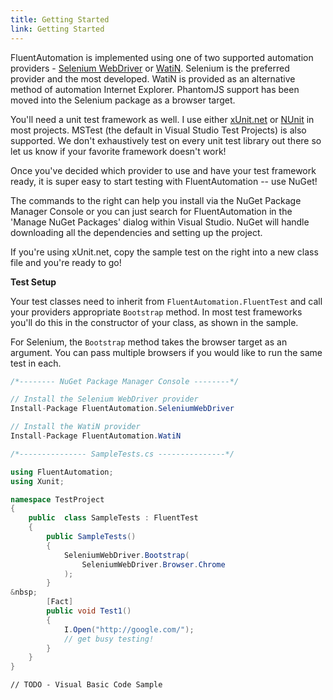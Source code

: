 ```yaml
---
title: Getting Started
link: Getting Started
---
```

FluentAutomation is implemented using one of two supported automation providers - <a href="http://seleniumhq.org" target="_blank">Selenium WebDriver</a> or <a href="http://watin.org" target="_blank">WatiN</a>. Selenium is the preferred provider and the most developed. WatiN is provided as an alternative method of automation Internet Explorer. PhantomJS support has been moved into the Selenium package as a browser target.

You'll need a unit test framework as well. I use either <a href="http;//xunit.codeplex.com/" target="_blank">xUnit.net</a> or <a href="http://nunit.org/" target="_blank">NUnit</a> in most projects. MSTest (the default in Visual Studio Test Projects) is also supported. We don't exhaustively test on every unit test library out there so let us know if your favorite framework doesn't work!

Once you've decided which provider to use and have your test framework ready, it is super easy to start testing with FluentAutomation -- use NuGet!

The commands to the right can help you install via the NuGet Package Manager Console or you can just search for FluentAutomation in the 'Manage NuGet Packages' dialog within Visual Studio. NuGet will handle downloading all the dependencies and setting up the project.

If you're using xUnit.net, copy the sample test on the right into a new class file and you're ready to go!

**Test Setup**

Your test classes need to inherit from `FluentAutomation.FluentTest` and call your providers appropriate `Bootstrap` method. In most test frameworks you'll do this in the constructor of your class, as shown in the sample.

For Selenium, the `Bootstrap` method takes the browser target as an argument. You can pass multiple browsers if you would like to run the same test in each.

```csharp
/*-------- NuGet Package Manager Console --------*/

// Install the Selenium WebDriver provider
Install-Package FluentAutomation.SeleniumWebDriver

// Install the WatiN provider
Install-Package FluentAutomation.WatiN

/*--------------- SampleTests.cs ---------------*/

using FluentAutomation;
using Xunit;

namespace TestProject
{
    public  class SampleTests : FluentTest
    {
        public SampleTests()
        {
            SeleniumWebDriver.Bootstrap(
                SeleniumWebDriver.Browser.Chrome
            );
        }
&nbsp;
        [Fact]
        public void Test1()
        {
            I.Open("http://google.com/");
            // get busy testing!
        }
    }
}
```
```vbnet
// TODO - Visual Basic Code Sample
```